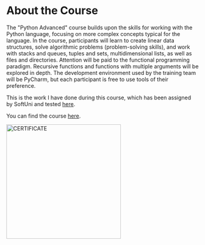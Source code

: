 <h1>About the Course</h1>
<p>The "Python Advanced" course builds upon the skills for working with the Python language, focusing on more complex
    concepts typical for the language. In the course, participants will learn to create linear data structures, solve
    algorithmic problems (problem-solving skills), and work with stacks and queues, tuples and sets, multidimensional
    lists, as well as files and directories. Attention will be paid to the functional programming paradigm. Recursive
    functions and functions with multiple arguments will be explored in depth. The development environment used by the
    training team will be PyCharm, but each participant is free to use tools of their preference.</p>
<p>This is the work I have done during this course, which has been assigned by SoftUni and tested <a
        href="https://judge.softuni.org/Contests/#!/List/ByCategory/197/Python-Advanced">here</a>.</p>
<p>You can find the course <a href="https://softuni.bg/trainings/4232/python-advanced-september-2023">here</a>.</p>
<div class="center"><img src="https://softuni.bg/certificates/certificates/converttoimage/190185?code=13a2da72"
                         alt="CERTIFICATE" style="width: 300px; height: auto;"></div>
